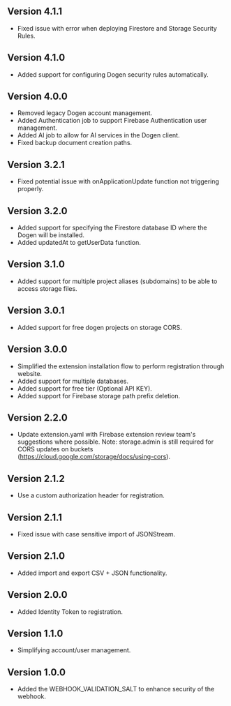 ## Version 4.1.1
- Fixed issue with error when deploying Firestore and Storage Security Rules.
 
## Version 4.1.0
- Added support for configuring Dogen security rules automatically.

## Version 4.0.0
- Removed legacy Dogen account management.
- Added Authentication job to support Firebase Authentication user management.
- Added AI job to allow for AI services in the Dogen client.
- Fixed backup document creation paths.

## Version 3.2.1
- Fixed potential issue with onApplicationUpdate function not triggering properly.

## Version 3.2.0
- Added support for specifying the Firestore database ID where the Dogen will be installed.
- Added updatedAt to getUserData function.

## Version 3.1.0
- Added support for multiple project aliases (subdomains) to be able to access storage files.

## Version 3.0.1
- Added support for free dogen projects on storage CORS.

## Version 3.0.0
- Simplified the extension installation flow to perform registration through website.
- Added support for multiple databases.
- Added support for free tier (Optional API KEY).
- Added support for Firebase storage path prefix deletion.

## Version 2.2.0
- Update extension.yaml with Firebase extension review team's suggestions where possible.  Note: storage.admin is still required for CORS updates on buckets (https://cloud.google.com/storage/docs/using-cors).
  
## Version 2.1.2
- Use a custom authorization header for registration.

## Version 2.1.1
- Fixed issue with case sensitive import of JSONStream.

## Version 2.1.0
- Added import and export CSV + JSON functionality.

## Version 2.0.0
- Added Identity Token to registration. 

## Version 1.1.0
- Simplifying account/user management.

## Version 1.0.0
- Added the WEBHOOK_VALIDATION_SALT to enhance security of the webhook.